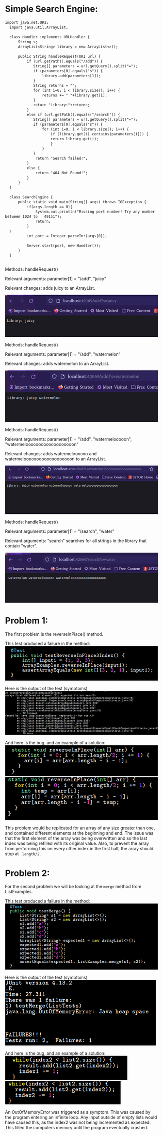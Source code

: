 # Simple Search Engine:
```
import java.net.URI;
  import java.util.ArrayList;
  
  class Handler implements URLHandler {
      String s;
      ArrayList<String> library = new ArrayList<>();
  
      public String handleRequest(URI url) {
          if (url.getPath().equals("/add")) {
             String[] parameters = url.getQuery().split("=");
             if (parameters[0].equals("s")) {
                 library.add(parameters[1]);
             }
             String returns = "";
             for (int i=0; i < library.size(); i++) {
                 returns += " "+library.get(i);
             }
             return "Library:"+returns;
          }
          else if (url.getPath().equals("/search")) {
             String[] parameters = url.getQuery().split("=");
             if (parameters[0].equals("s")) {
                 for (int i=0; i < library.size(); i++) {
                     if (library.get(i).contains(parameters[1])) {
                     return library.get(i);
                     }
                 }
             }
              return "Search failed!";
          }
          else {
              return "404 Not Found!";
          }
      }
  }
  
  class SearchEngine {
      public static void main(String[] args) throws IOException {
          if(args.length == 0){
              System.out.println("Missing port number! Try any number between 1024 to   49151");
              return;
          }
  s
          int port = Integer.parseInt(args[0]);
  
          Server.start(port, new Handler());
      }
  }


```
Methods: handleRequest()

Relevant arguments: parameter[1] = "/add", "juicy"

Relevant changes: adds juicy to an ArrayList.

![Image](/lab3_images/Lab3-SE1.png)

Methods: handleRequest()

Relevant arguments: parameter[1] = "/add", "watermelon"

Relevant changes: adds watermelon to an ArrayList.

![Image](/lab3_images/Lab3-SE2.png)

Methods: handleRequest()

Relevant arguments: parameter[1] = "/add", "watermelooooon", "watermelooooooooooooooooooon"

Relevant changes: adds watermelooooon and watermelooooooooooooooooooon to an ArrayList.

![Image](/lab3_images/Lab3-SE3.png)

Methods: handleRequest()

Relevant arguments: parameter[1] = "/search", "water"

Relevant arguments: "search" searches for all strings in the library that contain "water".

![Image](/lab3_images/Lab3-SE4.png)






# Problem 1:
The first problem is the reverseInPlace() method.

This test produced a failure in the method:
![Image](/lab3_images/Lab3-p1-test.png)

Here is the output of the test (symptoms)
![Image](/lab3_images/Lab3-p1-symptoms.png)

And here is the bug, and an example of a solution:
![Image](/lab3_images/Lab3-p1-bug.png)
![Image](/lab3_images/Lab3-p1-sln.png)

This problem would be replicated for an array of any size greater than one, and contained different elements at the beginning and end. The issue was that the first element of the array was being overwritten and so the last index was being refilled with its original value. Also, to prevent the array from performing this on every other index in the first half, the array should stop at `.length/2`.

# Problem 2:
For the second problem we will be looking at the `merge` method from ListExamples.


This test produced a failure in the method:
![Image](/lab3_images/Lab3-p2-test.png)

Here is the output of the test (symptoms)
![Image](/lab3_images/Lab3-p2-symptoms.png)

And here is the bug, and an example of a solution:
![Image](/lab3_images/Lab3-p2-bug.png)
![Image](/lab3_images/Lab3-p2-sln.png)

An OutOfMemoryError was triggered as a symptom. This was caused by the program entering an infinite loop. Any input outside of empty lists would have caused this, as the index2 was not being incremented as expected. This filled the computers memory until the program eventually crashed.